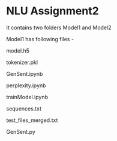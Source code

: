 # NLU Assignment2
It contains two folders
Model1 and Model2

Model1 has following files - 

model.h5

tokenizer.pkl

GenSent.ipynb

perplexity.ipynb

trainModel.ipynb

sequences.txt

test_files_merged.txt

GenSent.py
